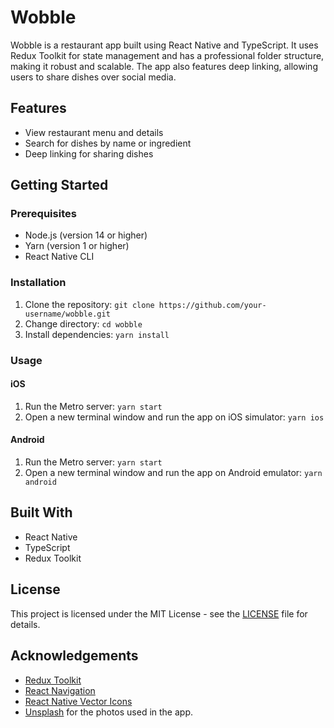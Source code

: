 # Wobble

Wobble is a restaurant app built using React Native and TypeScript. It uses Redux Toolkit for state management and has a professional folder structure, making it robust and scalable. The app also features deep linking, allowing users to share dishes over social media.

## Features

- View restaurant menu and details
- Search for dishes by name or ingredient
- Deep linking for sharing dishes

## Getting Started

### Prerequisites

- Node.js (version 14 or higher)
- Yarn (version 1 or higher)
- React Native CLI

### Installation

1. Clone the repository: `git clone https://github.com/your-username/wobble.git`
2. Change directory: `cd wobble`
3. Install dependencies: `yarn install`

### Usage

#### iOS

1. Run the Metro server: `yarn start`
2. Open a new terminal window and run the app on iOS simulator: `yarn ios`

#### Android

1. Run the Metro server: `yarn start`
2. Open a new terminal window and run the app on Android emulator: `yarn android`


## Built With

- React Native
- TypeScript
- Redux Toolkit

## License

This project is licensed under the MIT License - see the [LICENSE](LICENSE) file for details.

## Acknowledgements

- [Redux Toolkit](https://redux-toolkit.js.org/)
- [React Navigation](https://reactnavigation.org/)
- [React Native Vector Icons](https://github.com/oblador/react-native-vector-icons)
- [Unsplash](https://unsplash.com/) for the photos used in the app.
